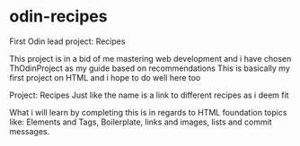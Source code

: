 # odin-recipes
First Odin lead project: Recipes

This project is in a bid of me mastering web development and i have chosen
ThOdinProject as my guide based on recommendations
This is basically my first project on HTML and i hope to do well here too

Project: Recipes
Just like the name is a link to different recipes as i deem fit

What i will learn by completing this is in regards to HTML foundation topics like:
Elements and Tags, Boilerplate, links and images, lists and commit messages.
